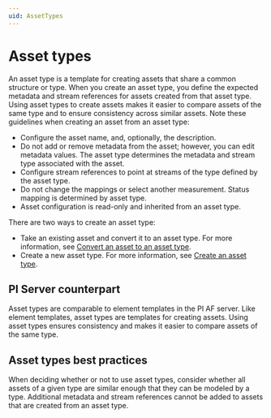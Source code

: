 ```yaml
---
uid: AssetTypes
---
```


# Asset types

An asset type is a template for creating assets that share a common structure or type. When you create an asset type, you define the expected metadata and stream references for assets created from that asset type. Using asset types to create assets makes it easier to compare assets of the same type and to ensure consistency across similar assets. Note these guidelines when creating an asset from an asset type:

- Configure the asset name, and, optionally, the description.
- Do not add or remove metadata from the asset; however, you can edit metadata values. The asset type determines the metadata and stream type associated with the asset. 
- Configure stream references to point at streams of the type defined by the asset type. 
- Do not change the mappings or select another measurement. Status mapping is determined by asset type.
- Asset configuration is read-only and inherited from an asset type.

There are two ways to create an asset type:

- Take an existing asset and convert it to an asset type. For more information, see [Convert an asset to an asset type](xref:ConvertAssetToAssetType).
- Create a new asset type. For more information, see [Create an asset type](xref:CreateAssetTypeWithEditor).

## PI Server counterpart

Asset types are comparable to element templates in the PI AF server. Like element templates, asset types are templates for creating assets. Using asset types ensures consistency and makes it easier to compare assets of the same type. 

## Asset types best practices 

When deciding whether or not to use asset types, consider whether all assets of a given type are similar enough that they can be modeled by a type. Additional metadata and stream references cannot be added to assets that are created from an asset type.
